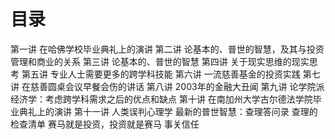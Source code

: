 # 目录
第一讲 在哈佛学校毕业典礼上的演讲
第二讲 论基本的、普世的智慧，及其与投资管理和商业的关系
第三讲 论基本的、普世的智慧
第四讲 关于现实思维的现实思考
第五讲 专业人士需要更多的跨学科技能
第六讲 一流慈善基金的投资实践
第七讲 在慈善圆桌会议早餐会伤的讲话
第八讲 2003年的金融大丑闻
第九讲 论学院派经济学：考虑跨学科需求之后的优点和缺点
第十讲 在南加州大学古尔德法学院毕业典礼上的演讲
第十一讲 人类误判心理学
最新的普世智慧：查理答问录
查理的检查清单
赛马就是投资，投资就是赛马
事关信任